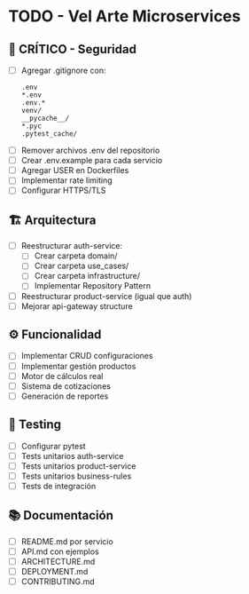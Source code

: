 # TODO - Vel Arte Microservices

## 🚨 CRÍTICO - Seguridad
- [ ] Agregar .gitignore con:
  ```
  .env
  *.env
  .env.*
  venv/
  __pycache__/
  *.pyc
  .pytest_cache/
  ```
- [ ] Remover archivos .env del repositorio
- [ ] Crear .env.example para cada servicio
- [ ] Agregar USER en Dockerfiles
- [ ] Implementar rate limiting
- [ ] Configurar HTTPS/TLS

## 🏗️ Arquitectura
- [ ] Reestructurar auth-service:
  - [ ] Crear carpeta domain/
  - [ ] Crear carpeta use_cases/
  - [ ] Crear carpeta infrastructure/
  - [ ] Implementar Repository Pattern
- [ ] Reestructurar product-service (igual que auth)
- [ ] Mejorar api-gateway structure

## ⚙️ Funcionalidad
- [ ] Implementar CRUD configuraciones
- [ ] Implementar gestión productos
- [ ] Motor de cálculos real
- [ ] Sistema de cotizaciones
- [ ] Generación de reportes

## 🧪 Testing
- [ ] Configurar pytest
- [ ] Tests unitarios auth-service
- [ ] Tests unitarios product-service
- [ ] Tests unitarios business-rules
- [ ] Tests de integración

## 📚 Documentación
- [ ] README.md por servicio
- [ ] API.md con ejemplos
- [ ] ARCHITECTURE.md
- [ ] DEPLOYMENT.md
- [ ] CONTRIBUTING.md
